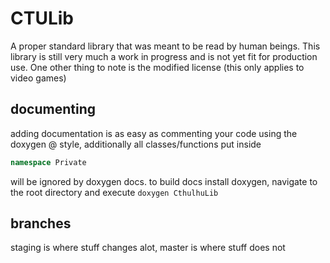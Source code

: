 # CTULib

A proper standard library that was meant to be read by human beings. This library is still very much a work in progress and is not yet fit for production use. One other thing to note is the modified license (this only applies to video games)

## documenting

adding documentation is as easy as commenting your code using the doxygen @ style, additionally all classes/functions put inside 
```cpp
namespace Private
```
will be ignored by doxygen docs. to build docs install doxygen, navigate to the root directory and execute `doxygen CthulhuLib`

## branches

staging is where stuff changes alot, master is where stuff does not